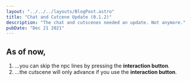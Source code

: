 ```yaml
---
layout: "../../../layouts/BlogPost.astro"
title: "Chat and Cutcene Update (0.1.2)"
description: "The chat and cutscenes needed an update. Not anymore."
pubDate: "Dec 21 2021"
---
```


## As of now,
1. ...you can skip the npc lines by pressing the **interaction button**.
2. ...the cutscene will only advance if you use the **interaction button**. 